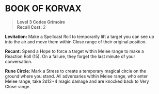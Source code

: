 ﻿---
tags:
  - Ability
  - CharacterOption
name: 'BOOK OF KORVAX'
level: 3
domain: 'Codex'
type: 'Grimoire'
recall: '2'
description: '**Levitation:** Make a Spellcast Roll to temporarily lift a target you can see up into the air and move them within Close range of their original position.

**Recant:** Spend a Hope to force a target within Melee range to make a Reaction Roll (15). On a failure, they forget the last minute of your conversation.

**Rune Circle:** Mark a Stress to create a temporary magical circle on the ground where you stand. All adversaries within Melee range, who enter Melee range, take 2d12+4 magic damage and are knocked back to Very Close range.'
---
# BOOK OF KORVAX

> **Level 3 Codex Grimoire**  
> **Recall Cost:** 2

**Levitation:** Make a Spellcast Roll to temporarily lift a target you can see up into the air and move them within Close range of their original position.

**Recant:** Spend a Hope to force a target within Melee range to make a Reaction Roll (15). On a failure, they forget the last minute of your conversation.

**Rune Circle:** Mark a Stress to create a temporary magical circle on the ground where you stand. All adversaries within Melee range, who enter Melee range, take 2d12+4 magic damage and are knocked back to Very Close range.
